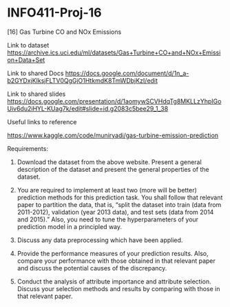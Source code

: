 # INFO411-Proj-16
[16] Gas Turbine CO and NOx Emissions

Link to dataset
https://archive.ics.uci.edu/ml/datasets/Gas+Turbine+CO+and+NOx+Emission+Data+Set

Link to shared Docs
https://docs.google.com/document/d/1n_a-b2GYDxjKIksjFLTV0QgGjO1HtkmdK8TmWDbjKzI/edit

Link to shared slides
https://docs.google.com/presentation/d/1aomywSCVHdqTg8MKLLzYhpIGoUiv6du2iHYL-KUag7k/edit#slide=id.g2083c5bee29_1_38


Useful links to reference 

https://www.kaggle.com/code/muniryadi/gas-turbine-emission-prediction


Requirements: 
1. Download the dataset from the above website. Present a general description of the dataset and present the general properties of the dataset.

2. You are required to implement at least two (more will be better) prediction methods for this prediction task. You shall follow that relevant paper to partition the data, that is, “split the dataset into train (data from 2011-2012), validation (year 2013 data), and test sets (data from 2014 and 2015).” 
Also, you need to tune the hyperparameters of your prediction model in a principled way.  

3. Discuss any data preprocessing which have been applied. 

4. Provide the performance measures of your prediction results. Also, compare your performance with those obtained in that relevant paper and discuss the potential causes of the discrepancy.  

5. Conduct the analysis of attribute importance and attribute selection. Discuss your selection methods and results by comparing with those in that relevant paper.  

